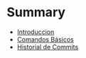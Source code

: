 # Summary

- [Introduccion](README.md)
- [Comandos Básicos](comandos-basicos.md)
- [Historial de Commits](historial-commits.md)
